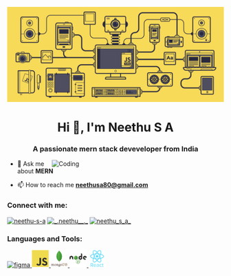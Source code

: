 [![MasterHead](https://raw.githubusercontent.com/muhammadnurulahsan/muhammadnurulahsan/main/ahsan.gif)](https://rishavchanda.io)


<h1 align="center">Hi 👋, I'm Neethu S A</h1>
<h3 align="center">A passionate mern stack deveveloper from India</h3>

<img align="right" alt="Coding" width="400" src="https://media.tenor.com/IF2JdxzmyN4AAAAj/coding-girl.gif">

- 💬 Ask me about **MERN**

- 📫 How to reach me **neethusa80@gmail.com**

<h3 align="left">Connect with me:</h3>
<p align="left">
<a href="https://linkedin.com/in/neethu-s-a" target="blank"><img align="center" src="https://raw.githubusercontent.com/rahuldkjain/github-profile-readme-generator/master/src/images/icons/Social/linked-in-alt.svg" alt="neethu-s-a" height="30" width="40" /></a>
<a href="https://instagram.com/_.neethu__._" target="blank"><img align="center" src="https://raw.githubusercontent.com/rahuldkjain/github-profile-readme-generator/master/src/images/icons/Social/instagram.svg" alt="_.neethu__._" height="30" width="40" /></a>
<a href="https://www.leetcode.com/neethu_s_a_" target="blank"><img align="center" src="https://raw.githubusercontent.com/rahuldkjain/github-profile-readme-generator/master/src/images/icons/Social/leet-code.svg" alt="neethu_s_a_" height="30" width="40" /></a>
</p>

<h3 align="left">Languages and Tools:</h3>
<p align="left"> <a href="https://www.figma.com/" target="_blank" rel="noreferrer"> <img src="https://www.vectorlogo.zone/logos/figma/figma-icon.svg" alt="figma" width="40" height="40"/> </a> <a href="https://developer.mozilla.org/en-US/docs/Web/JavaScript" target="_blank" rel="noreferrer"> <img src="https://raw.githubusercontent.com/devicons/devicon/master/icons/javascript/javascript-original.svg" alt="javascript" width="40" height="40"/> </a> <a href="https://www.mongodb.com/" target="_blank" rel="noreferrer"> <img src="https://raw.githubusercontent.com/devicons/devicon/master/icons/mongodb/mongodb-original-wordmark.svg" alt="mongodb" width="40" height="40"/> </a> <a href="https://nodejs.org" target="_blank" rel="noreferrer"> <img src="https://raw.githubusercontent.com/devicons/devicon/master/icons/nodejs/nodejs-original-wordmark.svg" alt="nodejs" width="40" height="40"/> </a> <a href="https://reactjs.org/" target="_blank" rel="noreferrer"> <img src="https://raw.githubusercontent.com/devicons/devicon/master/icons/react/react-original-wordmark.svg" alt="react" width="40" height="40"/> </a> </p>


